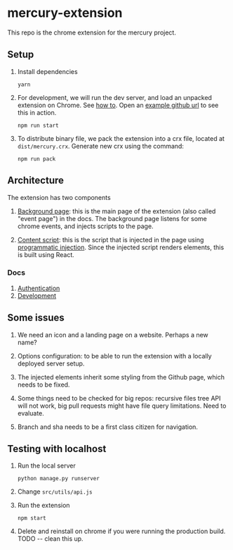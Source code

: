 # mercury-extension

This repo is the chrome extension for the mercury project.

## Setup

1. Install dependencies

   ```
   yarn
   ```

2. For development, we will run the dev server, and load an unpacked extension on Chrome. See [how to](https://developer.chrome.com/extensions/getstarted#unpacked). Open an [example github url](https://github.com/pallets/flask) to see this in action.

   ```
   npm run start
   ```

3. To distribute binary file, we pack the extension into a crx file, located at `dist/mercury.crx`. Generate new crx using the command:

   ```
   npm run pack
   ```

## Architecture

The extension has two components

1. [Background page](public/background.js): this is the main page of the extension (also called "event page") in the docs. The background page listens for some chrome events, and injects scripts to the page.

2. [Content script](src/index.js): this is the script that is injected in the page using [programmatic injection](https://developer.chrome.com/extensions/content_scripts#pi). Since the injected script renders elements, this is built using React.

### Docs

1. [Authentication](docs/AUTHENTICATION.md)
2. [Development](docs/DEVELOPMENT.md)

## Some issues

1. We need an icon and a landing page on a website. Perhaps a new name?

2. Options configuration: to be able to run the extension with a locally deployed server setup.

3. The injected elements inherit some styling from the Github page, which needs to be fixed.

4. Some things need to be checked for big repos: recursive files tree API will not work, big pull requests might have file query limitations. Need to evaluate.

5. Branch and sha needs to be a first class citizen for navigation.

## Testing with localhost

1. Run the local server

   ```
   python manage.py runserver
   ```

2. Change `src/utils/api.js`

3. Run the extension

   ```
   npm start
   ```

4. Delete and reinstall on chrome if you were running the production build. TODO -- clean this up.
